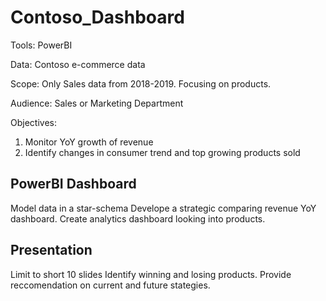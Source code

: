 # Contoso_Dashboard
Tools: PowerBI

Data: Contoso e-commerce data

Scope: Only Sales data from 2018-2019. Focusing on products.

Audience: Sales or Marketing Department

Objectives:
  1. Monitor YoY growth of revenue
  2. Identify changes in consumer trend and top growing products sold

## PowerBI Dashboard
Model data in a star-schema
Develope a strategic comparing revenue YoY dashboard.
Create analytics dashboard looking into products.

## Presentation
Limit to short 10 slides
Identify winning and losing products.
Provide reccomendation on current and future stategies.
